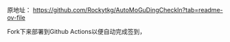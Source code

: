 原地址： https://github.com/Rockytkg/AutoMoGuDingCheckIn?tab=readme-ov-file

Fork下来部署到Github Actions以便自动完成签到，
